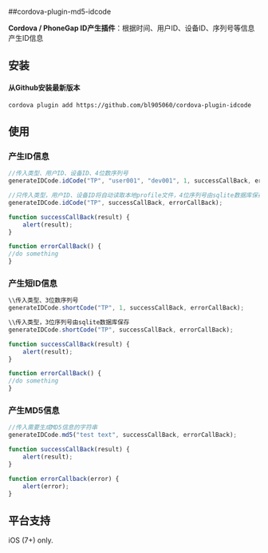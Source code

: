 ##cordova-plugin-md5-idcode

**Cordova / PhoneGap ID产生插件**：根据时间、用户ID、设备ID、序列号等信息产生ID信息

## 安装

#### 从Github安装最新版本

```
cordova plugin add https://github.com/bl905060/cordova-plugin-idcode
```

## 使用

### 产生ID信息

```js
//传入类型、用户ID、设备ID、4位数序列号
generateIDCode.idCode("TP", "user001", "dev001", 1, successCallBack, errorCallBack);

//只传入类型，用户ID、设备ID将自动读取本地profile文件，4位序列号由sqlite数据库保存
generateIDCode.idCode("TP", successCallBack, errorCallBack);

function successCallBack(result) {
    alert(result);
}

function errorCallBack() {
//do something
}
```

### 产生短ID信息

```js
\\传入类型、3位数序列号
generateIDCode.shortCode("TP", 1, successCallBack, errorCallBack);

\\传入类型，3位序列号由sqlite数据库保存
generateIDCode.shortCode("TP", successCallBack, errorCallBack);

function successCallBack(result) {
    alert(result);
}

function errorCallBack() {
//do something
}
```

### 产生MD5信息

```js
//传入需要生成MD5信息的字符串
generateIDCode.md5("test text", successCallBack, errorCallBack);

function successCallBack(result) {
    alert(result);
}

function errorCallback(error) {
    alert(error);
}
```

## 平台支持

iOS (7+) only.